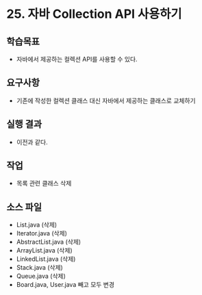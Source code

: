 # 25. 자바 Collection API 사용하기

## 학습목표

- 자바에서 제공하는 컬렉션 API를 사용할 수 있다.

## 요구사항

- 기존에 작성한 컬렉션 클래스 대신 자바에서 제공하는 클래스로 교체하기

## 실행 결과

- 이전과 같다.

## 작업

- 목록 관련 클래스 삭제

## 소스 파일

- List.java (삭제)
- Iterator.java (삭제)
- AbstractList.java (삭제)
- ArrayList.java (삭제)
- LinkedList.java (삭제)
- Stack.java (삭제)
- Queue.java (삭제)
- Board.java, User.java 빼고 모두 변경